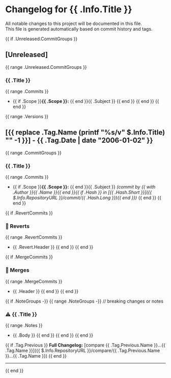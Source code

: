# Changelog for {{ .Info.Title }}

All notable changes to this project will be documented in this file.  
This file is generated automatically based on commit history and tags.

{{ if .Unreleased.CommitGroups }}
## [Unreleased]
{{ range .Unreleased.CommitGroups }}
### {{ .Title }}
{{ range .Commits }}
- {{ if .Scope }}**{{ .Scope }}:** {{ end }}{{ .Subject }}
{{ end }}
{{ end }}
{{ end }}

{{ range .Versions }}
## [{{ replace .Tag.Name (printf "%s/v" $.Info.Title) "" -1 }}] - {{ .Tag.Date | date "2006-01-02" }}

{{ range .CommitGroups }}
### {{ .Title }}
{{ range .Commits }}
- {{ if .Scope }}**{{ .Scope }}:** {{ end }}{{ .Subject }} *(commit by {{ with .Author }}{{ .Name }}{{ end }}{{ if .Hash }} in [{{ .Hash.Short }}]({{ $.Info.RepositoryURL }}/commit/{{ .Hash.Long }}){{ end }})*
{{ end }}
{{ end }}

{{ if .RevertCommits }}
### 🔄 Reverts
{{ range .RevertCommits }}
- {{ .Revert.Header }}
{{ end }}
{{ end }}

{{ if .MergeCommits }}
### 🔀 Merges
{{ range .MergeCommits }}
- {{ .Header }}
{{ end }}
{{ end }}

{{ if .NoteGroups -}}
{{ range .NoteGroups -}}
// breaking changes or notes
### ⚠️ {{ .Title }}
{{ range .Notes }}
- {{ .Body }}
{{ end }}
{{ end }}
{{ end }}

{{ if .Tag.Previous }}
**Full Changelog:** [compare {{ .Tag.Previous.Name }}...{{ .Tag.Name }}]({{ $.Info.RepositoryURL }}/compare/{{ .Tag.Previous.Name }}...{{ .Tag.Name }})
{{ end }}

---
{{ end }}
